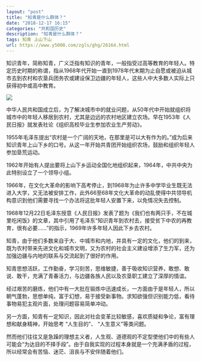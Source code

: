 ```yaml
---
layout: "post"
title: "知青是什么群体？"
date: "2018-12-17 16:15"
categories: "共和国历史"
description: "知青是什么群体？"
tags: 知青 上山下山
url: https://www.y5000.com/zgls/ghg/26164.html
---
```






知识青年，简称知青，广义泛指有知识的青年，一般指受过高等教育的年轻人。特定历史时期的称谓，指从1968年代开始一直到1978年代末期为止自愿或被迫从城市去到农村和农垦兵团务农或建设保卫边疆的年轻人，这些人中大多数人实际上只获得初中或高中教育。

![](https://img.y5000.com/uploads/allimg/171030/13-1G030162J1416.jpg)

中华人民共和国成立后，为了解决城市中的就业问题，从50年代中开始就组织将城市中的年轻人移居到农村，尤其是边远的农村地区建立农场。早在1953年《人民日报》就发表社论《组织高校毕业生参加农业生产劳动》。

1955年毛泽东提出“农村是一个广阔的天地，在那里是可以大有作为的。”成为后来知识青年上山下乡的口号。从这一年开始共青团开始组织农场，鼓励和组织年轻人参加垦荒运动。

1962年开始有人提出要将上山下乡运动全国化地组织起来，1964年，中共中央为此特别设立了一个领导小组。

1966年，在文化大革命的影响下高考停止，到1968年为止许多中学毕业生既无法进入大学，又无法被安排工作，此外66至68年文化大革命的动乱使得中共领导机构意识到他们需要寻找一个办法将这批年轻人安置下来，以免情况失去控制。

1968年12月22日毛泽东授意《人民日报》发表了题为《我们也有两只手，不在城里吃闲饭》的文章，其中引用了毛泽东“知识青年到农村去，接受贫下中农的再教育，很有必要……”的指示，1969年许多年轻人因此下乡去农村。

知青，由于他们多数来自于大、中城市和内地，并具有一定的文化，他们的到来，既为农村带来先进文化和城市文明，又为农村的社会主义建设增添了生力军，还为加强边疆与内地的联系与交流起到了很好的作用。

知青思想活跃，工作勤奋，学习刻苦，思维敏捷，善于吸收知识营养，敢想、敢说、敢干，充满了青春活力，与边疆各族人民以及农垦职工建立了深厚的情谊。

经过艰苦的磨炼，他们中有一大批在锻炼中迅速成长，一方面由于是年轻人，所以朝气蓬勃，思想单纯，富于幻想，易于接受新事物。求知欲强但识别能力低，看待事物易犯主观片面，处理问题容易简单冲动。

另一方面，知青有一定知识，因此对社会变革比较敏感，喜欢质疑和争论，富有理想和献身精神，开始思考 “人生目的”、 “人生意义”等类问题。

然而他们往往又是急躁的理想主义者，人生观、道德观的不定型使他们中的有些人可能会“为达目的不择手段”。由于自我实现的过程本身就是一个充满矛盾的过程，所以经常会有苦恼、迷茫、沮丧与不安伴随着他们。
